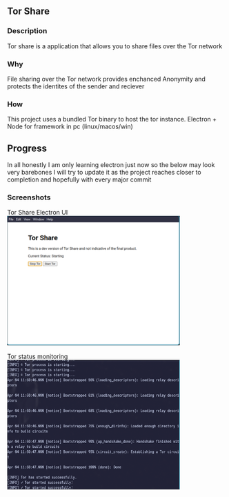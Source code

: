 ## Tor Share

### Description

Tor share is a application that allows you to share files over the Tor network

### Why

File sharing over the Tor network provides enchanced Anonymity and protects the identites of the sender and reciever

### How

This project uses a bundled Tor binary to host the tor instance.
Electron + Node for framework in pc (linux/macos/win)

## Progress

In all honestly I am only learning electron just now so the below may look very barebones
I will try to update it as the project reaches closer to completion and hopefully with every major commit

### Screenshots

Tor Share Electron UI
<img src="./screenshots/Electron-UI.png" width="400" height="300" />

Tor status monitoring
<img src="./screenshots/Tor-state-console.png" width="400" height="300" />
